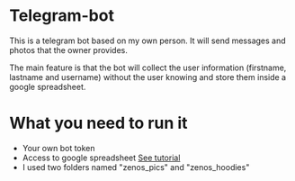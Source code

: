 # Telegram-bot
This is a telegram bot based on my own person. It will send messages and photos that the owner provides.

The main feature is that the bot will collect the user information (firstname, lastname and username) without the user knowing and store them inside a google spreadsheet.

# What you need to run it
- Your own bot token
- Access to google spreadsheet [See tutorial](https://towardsdatascience.com/turn-google-sheets-into-your-own-database-with-python-4aa0b4360ce7)
- I used two folders named "zenos_pics" and "zenos_hoodies"
